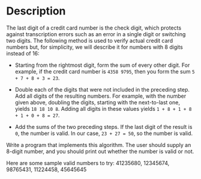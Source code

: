 # Description

The last digit of a credit card number is the check digit, which protects against transcription errors such as an error in a single digit or switching two digits. The following method is used to verify actual credit card numbers but, for simplicity, we will describe it for numbers with 8 digits instead of 16:

- Starting from the rightmost digit, form the sum of every other digit. For example, if the credit card number is `4358 9795`, then you form the sum ` 5 + 7 + 8 + 3 = 23 `.

- Double each of the digits that were not included in the preceding step. Add all digits of the resulting numbers. For example, with the number given above, doubling the digits, starting with the next-to-last one, yields ` 18 18 10 8 `. Adding all digits in these values yields ` 1 + 8 + 1 + 8 + 1 + 0 + 8 = 27 `.

- Add the sums of the two preceding steps. If the last digit of the result is ` 0 `, the number is valid. In our case, ` 23 + 27 = 50 `, so the number is valid.

Write a program that implements this algorithm. The user should supply an 8-digit number, and you should print out whether the number is valid or not.

Here are some sample valid numbers to try:
 41235680, 12345674, 98765431, 11224458, 45645645
